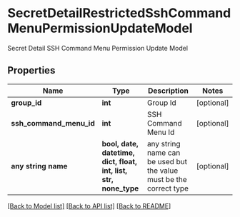 # SecretDetailRestrictedSshCommandMenuPermissionUpdateModel

Secret Detail SSH Command Menu Permission Update Model

## Properties
Name | Type | Description | Notes
------------ | ------------- | ------------- | -------------
**group_id** | **int** | Group Id | [optional] 
**ssh_command_menu_id** | **int** | SSH Command Menu Id | [optional] 
**any string name** | **bool, date, datetime, dict, float, int, list, str, none_type** | any string name can be used but the value must be the correct type | [optional]

[[Back to Model list]](../README.md#documentation-for-models) [[Back to API list]](../README.md#documentation-for-api-endpoints) [[Back to README]](../README.md)


